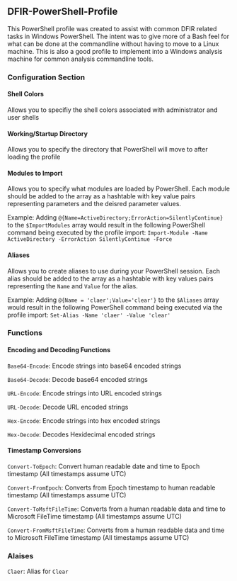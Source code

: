 ## DFIR-PowerShell-Profile

This PowerShell profile was created to assist with common DFIR related tasks in Windows PowerShell. The intent was to give more of a Bash feel for what can be done at the commandline without having to move to a Linux machine. This is also a good profile to implement into a Windows analysis machine for common analysis commandline tools.

### Configuration Section ###

#### Shell Colors ####
Allows you to specifiy the shell colors associated with administrator and user shells

#### Working/Startup Directory ####
Allows you to specify the directory that PowerShell will move to after loading the profile

#### Modules to Import ####
Allows you to specify what modules are loaded by PowerShell. Each module should be added to the array as a hashtable with key value pairs representing parameters and the deisred parameter values. 

Example: Adding `@{Name=ActiveDirectory;ErrorAction=SilentlyContinue}` to the `$ImportModules` array would result in the following PowerShell command being executed by the profile import: `Import-Module -Name ActiveDirectory -ErrorAction SilentlyContinue -Force`

#### Aliases ####
Allows you to create aliases to use during your PowerShell session. Each alias should be added to the array as a hashtable with key values pairs representing the `Name` and `Value` for the alias.

Example: Adding `@{Name = 'claer';Value='clear'}` to the `$Aliases` array would result in the following PowerShell command being executed via the profile import: `Set-Alias -Name 'claer' -Value 'clear'`

### Functions ###

#### Encoding and Decoding Functions ####

`Base64-Encode`: Encode strings into base64 encoded strings

`Base64-Decode`: Decode base64 encoded strings

`URL-Encode`: Encode strings into URL encoded strings

`URL-Decode`: Decode URL encoded strings

`Hex-Encode`: Encode strings into hex encoded strings

`Hex-Decode`: Decodes Hexidecimal encoded strings

#### Timestamp Conversions ####

`Convert-ToEpoch`: Convert human readable date and time to Epoch timestamp (All timestamps assume UTC)

`Convert-FromEpoch`: Converts from Epoch timestamp to human readable timestamp (All timestamps assume UTC)

`Convert-ToMsftFileTime`: Converts from a human readable data and time to Microsoft FileTime timestamp (All timestamps assume UTC)

`Convert-FromMsftFileTime`: Converts from a human readable data and time to Microsoft FileTime timestamp (All timestamps assume UTC)

### Alaises ###

`Claer`: Alias for `Clear`
